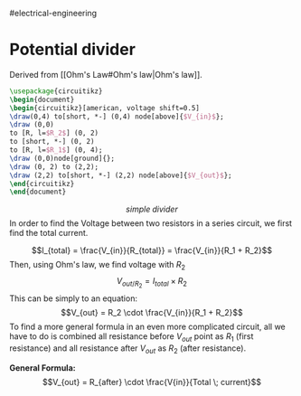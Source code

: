#electrical-engineering 
# Potential divider
Derived from [[Ohm's Law#Ohm's law|Ohm's law]].

```tikz 
\usepackage{circuitikz} 
\begin{document} 
\begin{circuitikz}[american, voltage shift=0.5] 
\draw(0,4) to[short, *-] (0,4) node[above]{$V_{in}$};
\draw (0,0)
to [R, l=$R_2$] (0, 2)
to [short, *-] (0, 2)
to [R, l=$R_1$] (0, 4);
\draw (0,0)node[ground]{};
\draw (0, 2) to (2,2);
\draw (2,2) to[short, *-] (2,2) node[above]{$V_{out}$};
\end{circuitikz} 
\end{document} 
```
$$simple\;divider$$
In order to find the Voltage between two resistors in a series circuit, we first find the total current.

$$I_{total} = \frac{V_{in}}{R_{total}} = \frac{V_{in}}{R_1 + R_2}$$
Then, using Ohm's law, we find voltage with $R_2$
$$V_{out/R_2} = I_{total} \times R_2$$
This can be simply to an equation:
$$V_{out} = R_2 \cdot \frac{V_{in}}{R_1 + R_2}$$
To find a more general formula in an even more complicated circuit, all we have to do is combined all resistance before $V_{out}$ point as $R_1$ (first resistance) and all resistance after $V_{out}$ as $R_2$ (after resistance).

**General Formula:**
$$V_{out} = R_{after} \cdot \frac{V{in}}{Total \; current}$$
